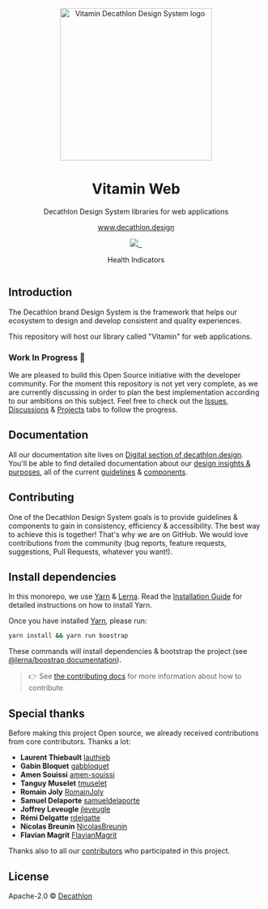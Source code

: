 <p align="center">
  <img
    width="300px"
    src="https://user-images.githubusercontent.com/9600228/102414461-e3b92b00-3ff6-11eb-9c96-5f37c4d5e02c.png"
    alt="Vitamin Decathlon Design System logo" />
</p>

<h1 align="center">Vitamin Web</h1>

<p align="center">Decathlon Design System libraries for web applications</p>

<p align="center"><a href="https://www.decathlon.design">www.decathlon.design</a></p>

<p align="center">
  <a aria-label="contributors graph" href="https://github.com/decathlon/vitamin-web/graphs/contributors">
    <img src="https://img.shields.io/github/contributors/decathlon/vitamin-web.svg">
  </a>
  <a aria-label="last commit" href="https://github.com/Decathlon/vitamin-web/commits">
    <img alt="" src=
  "https://img.shields.io/github/last-commit/decathlon/vitamin-web.svg">
  </a>
  <a aria-label="license" href="https://github.com/decathlon/vitamin-web/blob/main/LICENSE">
    <img src="https://img.shields.io/github/license/decathlon/vitamin-web.svg" alt="">
  </a>
</p>

<p align="center">Health Indicators</p>

<p align="center">
  <a aria-label="sonarcloud" href="https://sonarcloud.io/dashboard?id=Decathlon_vitamin-web">
    <img src="https://sonarcloud.io/api/project_badges/measure?project=Decathlon_vitamin-web&metric=alert_status" alt="">
  </a>
</p>

## Introduction

The Decathlon brand Design System is the framework that helps our ecosystem to design and develop consistent and quality experiences.

This repository will host our library called "Vitamin" for web applications.

### Work In Progress :construction:

We are pleased to build this Open Source initiative with the developer community. For the moment this repository is not yet very complete, as we are currently discussing in order to plan the best implementation according to our ambitions on this subject.
Feel free to check out the [Issues](https://github.com/Decathlon/vitamin-web/issues), [Discussions](https://github.com/Decathlon/vitamin-web/discussions) & [Projects](https://github.com/Decathlon/vitamin-web/projects) tabs to follow the progress.

## Documentation

All our documentation site lives on [Digital section of decathlon.design](https://www.decathlon.design/726f8c765/p/07d981-hello-world-).
You'll be able to find detailed documentation about our [design insights & purposes](https://www.decathlon.design/726f8c765/p/6669a2-design-insights--purposes),
all of the current [guidelines](https://www.decathlon.design/726f8c765/p/189012-logo/b/05184a) & [components](https://www.decathlon.design/726f8c765/p/324e98-component-status).

## Contributing

One of the Decathlon Design System goals is to provide guidelines & components to gain in consistency, efficiency & accessibility. The best way to achieve this is together!
That's why we are on GitHub. We would love contributions from the community (bug reports, feature requests, suggestions, Pull Requests, whatever you want!).

## Install dependencies

In this monorepo, we use [Yarn](https://yarnpkg.com) & [Lerna](https://github.com/lerna/lerna).
Read the [Installation Guide](https://yarnpkg.com/en/docs/install) for detailed instructions on how to install Yarn.

Once you have installed [Yarn](https://yarnpkg.com), please run:

```sh
yarn install && yarn run boostrap
```

These commands will install dependencies & bootstrap the project (see [@lerna/boostrap documentation](https://github.com/lerna/lerna/tree/main/commands/bootstrap#readme)).

> 👉 See [the contributing docs](CONTRIBUTING.md) for more information about how to contribute.

## Special thanks

Before making this project Open source, we already received contributions from core contributors. Thanks a lot:

- **Laurent Thiebault** [lauthieb](https://github.com/lauthieb)
- **Gabin Bloquet** [gabbloquet](https://github.com/gabbloquet)
- **Amen Souissi** [amen-souissi](https://github.com/amen-souissi)
- **Tanguy Muselet** [tmuselet](https://github.com/tmuselet)
- **Romain Joly** [RomainJoly](https://github.com/RomainJoly)
- **Samuel Delaporte** [samueldelaporte](https://github.com/samueldelaporte)
- **Joffrey Leveugle** [jleveugle](https://github.com/jleveugle)
- **Rémi Delgatte** [rdelgatte](https://github.com/rdelgatte)
- **Nicolas Breunin** [NicolasBreunin](https://github.com/NicolasBreunin)
- **Flavian Magrit** [FlavianMagrit](https://github.com/FlavianMagrit)

Thanks also to all our [contributors](https://github.com/Decathlon/vitamin-web/graphs/contributors) who participated in this project.

## License

Apache-2.0 © [Decathlon](https://github.com/Decathlon)
